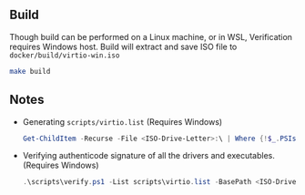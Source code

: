 ## Build

Though build can be performed on a Linux machine, or in WSL, Verification requires Windows host.
Build will extract and save ISO file to `docker/build/virtio-win.iso`

```sh
make build
```

## Notes

- Generating `scripts/virtio.list` (Requires Windows)

    ```powershell
    Get-ChildItem -Recurse -File <ISO-Drive-Letter>:\ | Where {!$_.PSIsContainer} | Select-Object -ExpandProperty FullName | Where {$_.EndsWith(".cat") -or $_.EndsWith(".exe") -or $_.EndsWith(".msi") -or $_.EndsWith("sys") -or $_.EndsWith(".dll")} | Where {!$_.EndsWith("qemu-ga-x86_64.msi") -and !$_.EndsWith("qemu-ga-i386.msi") } | Split-Path -NoQualifier | Out-File .\scripts\virtio.list
    ```

- Verifying authenticode signature of all the drivers and executables. (Requires Windows)
    ```powershell
    .\scripts\verify.ps1 -List scripts\virtio.list -BasePath <ISO-Drive-Letter>:\
    ```
